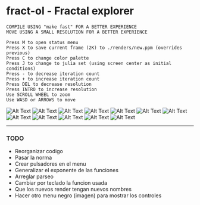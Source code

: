 # fract-ol - Fractal explorer

	COMPILE USING "make fast" FOR A BETTER EXPERIENCE
	MOVE USING A SMALL RESOLUTION FOR A BETTER EXPERIENCE
	
	Press M to open status menu
	Press X to save current frame (2K) to ./renders/new.ppm (overrides previous)
	Press C to change color palette
	Press J to change to julia set (using screen center as initial conditions)
	Press - to decrease iteration count
	Press + to increase iteration count
	Press DEL to decrease resolution
	Press INTRO to increase resolution
	Use SCROLL WHEEL to zoom
	Use WASD or ARROWS to move

![Alt Text](renders/r12.jpg)
![Alt Text](renders/r9.jpg)
![Alt Text](renders/r7.jpg)
![Alt Text](renders/r8.jpg)
![Alt Text](renders/r11.png)
![Alt Text](renders/r0.png)
![Alt Text](renders/r1.png)
![Alt Text](renders/r2.png)
![Alt Text](renders/r3.png)
![Alt Text](renders/r4.png)
![Alt Text](renders/r5.png)
![Alt Text](renders/r6.png)

---

### TODO

- Reorganizar codigo
- Pasar la norma
- Crear pulsadores en el menu
- Generalizar el exponente de las funciones
- Arreglar parseo
- Cambiar por teclado la funcion usada
- Que los nuevos render tengan nuevos nombres
- Hacer otro menu negro (imagen) para mostrar los controles
